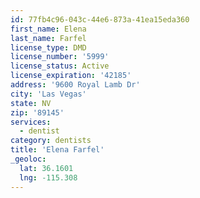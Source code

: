 ```yaml
---
id: 77fb4c96-043c-44e6-873a-41ea15eda360
first_name: Elena
last_name: Farfel
license_type: DMD
license_number: '5999'
license_status: Active
license_expiration: '42185'
address: '9600 Royal Lamb Dr'
city: 'Las Vegas'
state: NV
zip: '89145'
services:
  - dentist
category: dentists
title: 'Elena Farfel'
_geoloc:
  lat: 36.1601
  lng: -115.308
---
```

